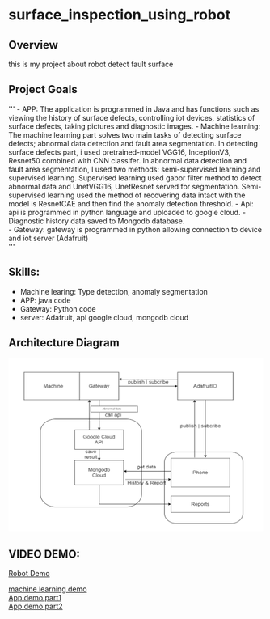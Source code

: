 # surface_inspection_using_robot

## Overview
this is my project about robot detect fault surface

## Project Goals
'''
    - APP: The application is programmed in Java and has functions such as viewing the history of surface defects, controlling iot devices, statistics of surface defects, taking pictures and diagnostic images. 
    - Machine learning: The machine learning part solves two main tasks of detecting surface defects; abnormal data detection and fault area segmentation. In detecting surface defects part, i used pretrained-model VGG16, InceptionV3, Resnet50 combined with CNN classifer. In abnormal data detection and fault area segmentation, I used two methods: semi-supervised learning and supervised learning. Supervised learning used gabor filter method to detect abnormal data and  UnetVGG16, UnetResnet served for segmentation. Semi-supervised learning used the method of recovering data intact with the model is ResnetCAE and then find the anomaly detection threshold.
    - Api: api is programmed in python language and uploaded to google cloud. 
    - Diagnostic history data saved to Mongodb database.  
    - Gateway: gateway is programmed in python allowing connection to device and iot server (Adafruit)  
'''

## Skills:
- Machine learing: Type detection, anomaly segmentation
- APP: java code
- Gateway: Python code
- server: Adafruit, api google cloud, mongodb cloud


## Architecture Diagram
<img src="architecture.png">

## VIDEO DEMO:
[Robot Demo](https://drive.google.com/file/d/1ECRe7Chom5nmzTFUQLVTk-bYeOn25ufL/view?fbclid=IwAR2KAvDHnICtF8WUmtq9JPnaUBbSuJt8P9VtsFLdnxtEuGtJfUAX_MRZ4qU) <br />

[machine learning demo](https://drive.google.com/file/d/1xHsPtSe-SR2vd8JMXqIQzKAyNU4O8YEo/view?usp=sharing) <br />
[App demo part1](https://drive.google.com/file/d/1ht0nrp8S0C03m8fB0qoxKBsNJjI1zblz/view?usp=sharing) <br />
[App demo part2](https://drive.google.com/file/d/1q8-6nw2_a3XFLuBZorohhxvS0G4NeGmu/view?usp=sharing) <br />


